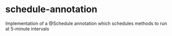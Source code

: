 # schedule-annotation
Implementation of a @Schedule annotation which schedules methods to run at 5-minute intervals
